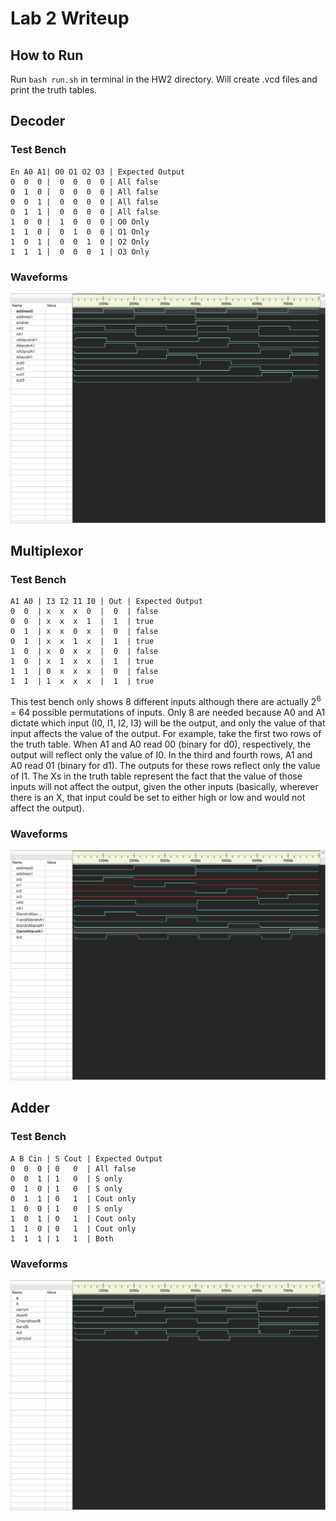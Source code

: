 # Lab 2 Writeup
## How to Run
Run `bash run.sh` in terminal in the HW2 directory. Will create .vcd files and print the truth tables.

## Decoder
### Test Bench
```
En A0 A1| O0 O1 O2 O3 | Expected Output
0  0  0 |  0  0  0  0 | All false
0  1  0 |  0  0  0  0 | All false
0  0  1 |  0  0  0  0 | All false
0  1  1 |  0  0  0  0 | All false
1  0  0 |  1  0  0  0 | O0 Only
1  1  0 |  0  1  0  0 | O1 Only
1  0  1 |  0  0  1  0 | O2 Only
1  1  1 |  0  0  0  1 | O3 Only
```
### Waveforms

![decoder waveforms](images/decoder.png)

## Multiplexor

### Test Bench
```
A1 A0 | I3 I2 I1 I0 | Out | Expected Output
0  0  | x  x  x  0  |  0  | false
0  0  | x  x  x  1  |  1  | true
0  1  | x  x  0  x  |  0  | false
0  1  | x  x  1  x  |  1  | true
1  0  | x  0  x  x  |  0  | false
1  0  | x  1  x  x  |  1  | true
1  1  | 0  x  x  x  |  0  | false
1  1  | 1  x  x  x  |  1  | true
```
This test bench only shows 8 different inputs although there are actually 2<sup>6</sup> = 64 possible permutations of inputs. Only 8 are needed because A0 and A1 dictate which input (I0, I1, I2, I3) will be the output, and only the value of that input affects the value of the output. For example, take the first two rows of the truth table. When A1 and A0 read 00 (binary for d0), respectively, the output will reflect only the value of I0. In the third and fourth rows, A1 and A0 read 01 (binary for d1). The outputs for these rows reflect only the value of I1. The Xs in the truth table represent the fact that the value of those inputs will not affect the output, given the other inputs (basically, wherever there is an X, that input could be set to either high or low and would not affect the output).
### Waveforms

![decoder waveforms](images/multiplexer.png)

## Adder

### Test Bench
```
A B Cin | S Cout | Expected Output
0  0  0 | 0   0  | All false
0  0  1 | 1   0  | S only
0  1  0 | 1   0  | S only
0  1  1 | 0   1  | Cout only
1  0  0 | 1   0  | S only
1  0  1 | 0   1  | Cout only
1  1  0 | 0   1  | Cout only
1  1  1 | 1   1  | Both
```
### Waveforms
![decoder waveforms](images/adder.png)
